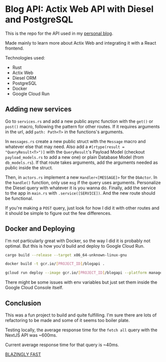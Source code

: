 # Blog API: Actix Web API with Diesel and PostgreSQL

This is the repo for the API used in my [personal blog](https://github.com/gustavosilveiragss/blog).

Made mainly to learn more about Actix Web and integrating it with a React frontend.

Technologies used:

- Rust
- Actix Web
- Diesel ORM
- PostgreSQL
- Docker
- Google Cloud Run

## Adding new services

Go to `services.rs` and add a new public async function with the `get()` or `post()` macro, following the pattern for other routes. If it requires arguments in the url, add `path: Path<T>` in the functions's arguments.

In `messages.rs` create a new public struct with the `Message` macro and whatever else that may need. Also add a `#[rtype(result = "QueryResult<T>")]` with the `QueryResult`'s Payload Model (checkout `payload_models.rs` to add a new one) or plain Database Model (from `db_models.rs`). If that route takes arguments, add the arguments needed as public inside the struct.

Then, in `actors.rs` implement a new `Handler<[MESSAGE]>` for the `DbActor`. In the `handle()` function, only use `msg` if the query uses arguments. Personalize the Diesel query with whatever it is you wanna do.
Finally, add the service to the app in `main.rs` with `.service([SERVICE])`. And the new route should be functional.

If you're making a `POST` query, just look for how I did it with other routes and it should be simple to figure out the few differences.

## Docker and Deploying

I'm not particularly great with Docker, so the way I did it is probably not optimal. But this is how you'd build and deploy to Google Cloud Run.

```Bash
cargo build --release --target x86_64-unknown-linux-gnu

docker build -t gcr.io/[PROJECT_ID]/blogapi .

gcloud run deploy --image gcr.io/[PROJECT_ID]/blogapi --platform managed
```

There might be some issues with env variables but just set them inside the Google Cloud Console itself.

## Conclusion

This was a fun project to build and quite fulfilling. I'm sure there are lots of refactoring to be made and some of it seems too boiler plate.

Testing locally, the average response time for the `fetch all` query with the NextJS API was ~600ms.

Current average response time for that query is ~40ms.

[BLAZINGLY FAST](https://i.redd.it/kczaqedt9ww81.jpg)